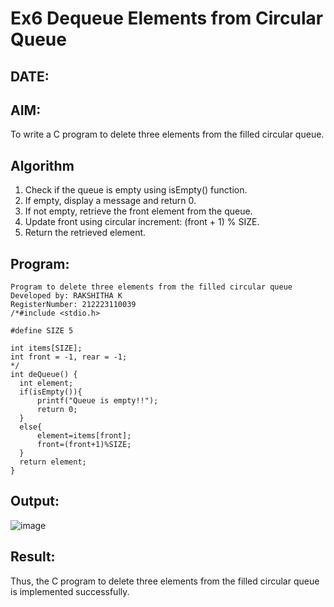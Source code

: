# Ex6 Dequeue Elements from Circular Queue
## DATE:
## AIM:
To write a C program to delete three elements from the filled circular queue.

## Algorithm
1. Check if the queue is empty using isEmpty() function.
2. If empty, display a message and return 0.
3. If not empty, retrieve the front element from the queue.
4. Update front using circular increment: (front + 1) % SIZE.
5. Return the retrieved element.

## Program:
~~~
Program to delete three elements from the filled circular queue
Developed by: RAKSHITHA K
RegisterNumber: 212223110039
/*#include <stdio.h>

#define SIZE 5

int items[SIZE];
int front = -1, rear = -1;
*/
int deQueue() {
  int element;
  if(isEmpty()){
      printf("Queue is empty!!");
      return 0;
  }
  else{
      element=items[front];
      front=(front+1)%SIZE;
  }
  return element;
} 
~~~

## Output:
![image](https://github.com/user-attachments/assets/e9889a16-88d5-44e1-aa85-33e6bd680a02)

## Result:
Thus, the C program to delete three elements from the filled circular queue is implemented successfully.
